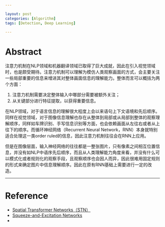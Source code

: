 ```yaml
---

layout: post
categories: [Algorithm]
tags: [Detection, Deep Learning]

---
```



# Abstract

注意力机制在NLP领域和机器翻译领域已取得了巨大成就，因此在引入视觉领域时，也是颇受期待。注意力机制可以理解为模仿人类观察画面的方式，会主要关注一些局部重要的信息来增进其对整体画面信息的理解能力。整体而言可以概括为两个方面：

1. 注意力机制需要决定整体输入中哪部分需要被额外关注；
2. 从关键部分进行特征提取，以获得重要信息。

在NLP领域，对于语言信息的理解很大程度上会以来语句上下文语境和先后顺序。同样在视觉领域，对于图像信息理解也存在从整体到局部或从局部到整体的观察理解顺序，同样如车牌识别、手写信息识别等方面，也会依赖画面从左往右或者从上往下的顺序。而循环神经网络（Recurrent Neural Network，RNN）本身就特别适合处理这一类order ruled的信息，因此注意力机制往往会在RNN上应用。

但是在图像层面，输入神经网络的往往都是一整张图片，只有像素之间相互位置信息，并没有如NLP中语序先后顺序，而且从人类理解能力角度来看，并没有什么可以模式化或者规则化的观察手段，且观察顺序也会因人而异，因此很难用固定规则的形式来确定图片中信息理解顺序。因此在原有RNN基础上需要进行一定的改造。


---

# Reference 

- [Spatial Transformer Networks（STN）](https://arxiv.org/pdf/1506.02025.pdf)
- [Squeeze-and-Excitation Networks](https://arxiv.org/pdf/1709.01507.pdf)
- 